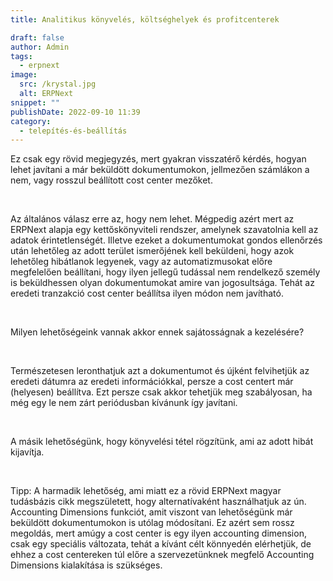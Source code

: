```yaml
---
title: Analitikus könyvelés, költséghelyek és profitcenterek

draft: false
author: Admin
tags:
  - erpnext
image:
  src: /krystal.jpg
  alt: ERPNext
snippet: ""
publishDate: 2022-09-10 11:39
category:
  - telepítés-és-beállítás
---
```


<div class="ql-editor read-mode"><p>Ez csak egy rövid megjegyzés, mert gyakran visszatérő kérdés, hogyan lehet javítani a már beküldött dokumentumokon, jellmezően számlákon a nem, vagy rosszul beállított cost center mezőket. </p><p><br></p><p>Az általános válasz erre az, hogy nem lehet. Mégpedig azért mert az ERPNext alapja egy kettőskönyviteli rendszer, amelynek szavatolnia kell az adatok érintetlenségét. Illetve ezeket a dokumentumokat gondos ellenőrzés után lehetőleg az adott terület ismerőjének kell beküldeni, hogy azok lehetőleg hibátlanok legyenek, vagy az automatizmusokat előre megfelelően beállítani, hogy ilyen jellegű tudással nem rendelkező személy is beküldhessen olyan dokumentumokat amire van jogosultsága. Tehát az eredeti tranzakció cost center beállítsa ilyen módon nem javítható. </p><p><br></p><p>Milyen lehetőségeink vannak akkor ennek sajátosságnak a kezelésére?</p><p><br></p><p>Természetesen leronthatjuk azt a dokumentumot és újként felvihetjük az eredeti dátumra az eredeti információkkal, persze a cost centert már (helyesen) beállítva. Ezt persze csak akkor tehetjük meg szabályosan, ha még egy le nem zárt periódusban kívánunk így javítani. </p><p><br></p><p>A másik lehetőségünk, hogy könyvelési tétel rögzítünk, ami az adott hibát kijavítja. </p><p><br></p><p>Tipp: A harmadik lehetőség, ami miatt ez a rövid ERPNext magyar tudásbázis cikk megszületett, hogy alternatívaként használhatjuk az ún. Accounting Dimensions funkciót, amit viszont van lehetőségünk már beküldött dokumentumokon is utólag módosítani. Ez azért sem rossz megoldás, mert amúgy a cost center is egy ilyen accounting dimension, csak egy speciális változata, tehát a kívánt célt könnyedén elérhetjük, de ehhez a cost centereken túl előre a szervezetünknek megfelő Accounting Dimensions kialakítása is szükséges. </p></div>
